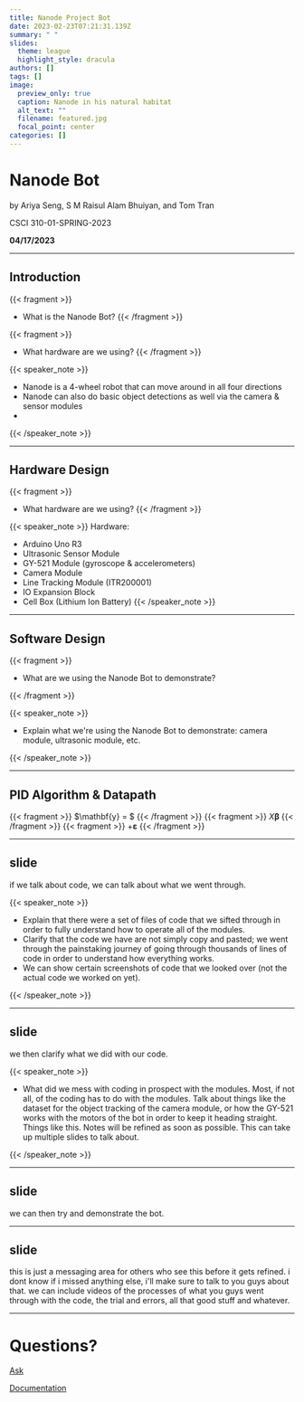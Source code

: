 ```yaml
---
title: Nanode Project Bot
date: 2023-02-23T07:21:31.139Z
summary: " "
slides:
  theme: league
  highlight_style: dracula
authors: []
tags: []
image:
  preview_only: true
  caption: Nanode in his natural habitat
  alt_text: ""
  filename: featured.jpg
  focal_point: center
categories: []
---
```

# Nanode Bot

by Ariya Seng, S M Raisul Alam Bhuiyan, and Tom Tran

C﻿SCI 310-01-SPRING-2023

**0﻿4/17/2023**

- - -

## Introduction

{{< fragment >}}  
* W﻿hat is the Nanode Bot?
{{< /fragment >}}

{{< fragment >}}  

* W﻿hat hardware are we using?
  {{< /fragment >}}

{{< speaker_note >}}

* Nanode is a 4-wheel robot that can move around in all four directions
* Nanode can also do basic object detections as well via the camera & sensor modules
* 

{{< /speaker_note >}}

- - -

## Hardware Design

{{< fragment >}}  

* W﻿hat hardware are we using?
  {{< /fragment >}}

{{< speaker_note >}}
H﻿ardware:

* Arduino Uno R3
* Ultrasonic Sensor Module
* GY-521 Module (gyroscope & accelerometers)
* Camera Module
* Line Tracking Module (ITR200001)
* IO Expansion Block
* Cell Box (Lithium Ion Battery)
  {{< /speaker_note >}}

- - -

## Software Design

{{< fragment >}} 

* W﻿hat are we using the Nanode Bot to demonstrate?

 {{< /fragment >}}

{{< speaker_note >}}

* E﻿xplain what we're using the Nanode Bot to demonstrate: camera module, ultrasonic module, etc.

{{< /speaker_note >}}

- - -

## PID Algorithm & Datapath

{{< fragment >}} $\mathbf{y} =  $ {{< /fragment >}}
{{< fragment >}} $X\boldsymbol\beta$ {{< /fragment >}}
{{< fragment >}} $+ \boldsymbol\varepsilon$ {{< /fragment >}}

- - -

## slide

if we talk about code, we can talk about what we went through.

{{< speaker_note >}}

* E﻿xplain that there were a set of files of code that we sifted through in order to fully understand how to operate all of the modules.
* C﻿larify that the code we have are not simply copy and pasted; we went through the painstaking journey of going through thousands of lines of code in order to understand how everything works.
* W﻿e can show certain screenshots of code that we looked over (not the actual code we worked on yet).

{{< /speaker_note >}}

- - -

## slide

we then clarify what we did with our code.

{{< speaker_note >}}

* What did we mess with coding in prospect with the modules. Most, if not all, of the coding has to do with the modules. Talk about things like the dataset for the object tracking of the camera module, or how the GY-521 works with the motors of the bot in order to keep it heading straight. Things like this. Notes will be refined as soon as possible. This can take up multiple slides to talk about.

{{< /speaker_note >}}

- - -

## slide

we can then try and demonstrate the bot.

- - -

## slide

this is just a messaging area for others who see this before it gets refined. i dont know if i missed anything else, i'll make sure to talk to you guys about that. we can include videos of the processes of what you guys went through with the code, the trial and errors, all that good stuff and whatever.

- - -

# Questions?

[Ask](https://discord.gg/z8wNYzb)

[Documentation](https://wowchemy.com/docs/content/slides/)